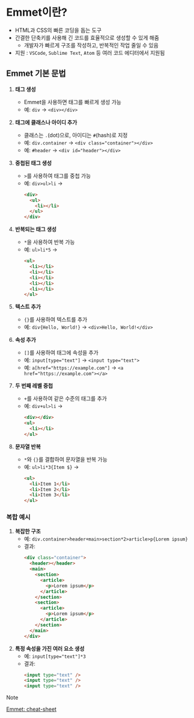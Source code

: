 # Emmet이란?

- HTML과 CSS의 빠른 코딩을 돕는 도구
- 간결한 단축키를 사용해 긴 코드를 효율적으로 생성할 수 있게 해줌
  - 개발자가 빠르게 구조를 작성하고, 반복적인 작업 줄일 수 있음
- 지원 : `VSCode`, `Sublime Text`, `Atom` 등 여러 코드 에디터에서 지원됨

## **Emmet 기본 문법**

1. **태그 생성**
   - Emmet을 사용하면 태그를 빠르게 생성 가능
   - 예: `div` → `<div></div>`
1. **태그에 클래스나 아이디 추가**
   - 클래스는 `.`(dot)으로, 아이디는 `#`(hash)로 지정
   - 예: `div.container` → `<div class="container"></div>`
   - 예: `#header` → `<div id="header"></div>`
1. **중첩된 태그 생성**

   - `>`를 사용하여 태그를 중첩 가능
   - 예: `div>ul>li` →
     ```html
     <div>
       <ul>
         <li></li>
       </ul>
     </div>
     ```

1. **반복되는 태그 생성**

   - `*`을 사용하여 반복 가능
   - 예: `ul>li*5` →
     ```html
     <ul>
       <li></li>
       <li></li>
       <li></li>
       <li></li>
       <li></li>
     </ul>
     ```

1. **텍스트 추가**

   - `{}`를 사용하여 텍스트를 추가
   - 예: `div{Hello, World!}` → `<div>Hello, World!</div>`

1. **속성 추가**

   - `[]`를 사용하여 태그에 속성을 추가
   - 예: `input[type="text"]` → `<input type="text">`
   - 예: `a[href="https://example.com"]` → `<a href="https://example.com"></a>`

1. **두 번째 레벨 중첩**

   - `+`를 사용하여 같은 수준의 태그를 추가
   - 예: `div+ul>li` →
     ```html
     <div></div>
     <ul>
       <li></li>
     </ul>
     ```

1. **문자열 반복**
   - `*`와 `{}`를 결합하여 문자열을 반복 가능
   - 예: `ul>li*3{Item $}` →
     ```html
     <ul>
       <li>Item 1</li>
       <li>Item 2</li>
       <li>Item 3</li>
     </ul>
     ```

### **복합 예시**

1. **복잡한 구조**
   - 예: `div.container>header+main>section*2>article>p{Lorem ipsum}`
   - 결과:
     ```html
     <div class="container">
       <header></header>
       <main>
         <section>
           <article>
             <p>Lorem ipsum</p>
           </article>
         </section>
         <section>
           <article>
             <p>Lorem ipsum</p>
           </article>
         </section>
       </main>
     </div>
     ```
2. **특정 속성을 가진 여러 요소 생성**
   - 예: `input[type="text"]*3`
   - 결과:
     ```html
     <input type="text" />
     <input type="text" />
     <input type="text" />
     ```

> [!Note]
> [Emmet: cheat-sheet](https://docs.emmet.io/cheat-sheet/)
